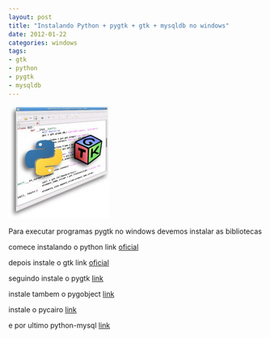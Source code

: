 ```yaml
---
layout: post
title: "Instalando Python + pygtk + gtk + mysqldb no windows"
date: 2012-01-22
categories: windows
tags:
- gtk
- python
- pygtk
- mysqldb
---
```


![](/assets/images/post/2012-01-22-instalando-python--pygtk--gtk--mysqldb-no-windows/pygtk-splash.jpeg)

Para executar programas pygtk no windows devemos instalar as bibliotecas

comece instalando o python link [oficial](http://python.org/download/)

depois instale o gtk link [oficial](http://www.gtk.org/download/index.php)

seguindo instale o pygtk [link](http://www.pygtk.org/downloads.html)

instale tambem o pygobject [link](https://wiki.gnome.org/action/show/Projects/PyGObject?action=show&redirect=PyGObject#Downloads)

instale o pycairo [link](http://cairographics.org/pycairo/)

e por ultimo python-mysql [link](http://sourceforge.net/projects/mysql-python/)
